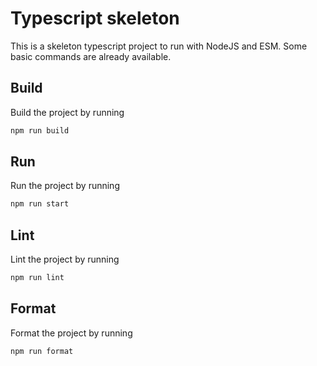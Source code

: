 # Typescript skeleton

This is a skeleton typescript project to run with NodeJS and ESM. Some basic commands are already available.

## Build

Build the project by running
```bash
npm run build
```
## Run
Run the project by running
```bash
npm run start
```
## Lint
Lint the project by running
```bash
npm run lint
```
## Format
Format the project by running
```bash
npm run format
```
